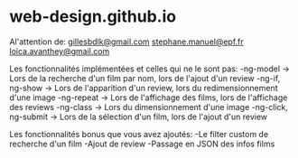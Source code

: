 # web-design.github.io

Al'attention de: gillesbdlk@gmail.com stephane.manuel@epf.fr loica.avanthey@gmail.com

Les fonctionnalités implémentées et celles qui ne le sont pas:
-ng-model            -> Lors de la recherche d'un film par nom, lors de l'ajout d'un review
-ng-if, ng-show      -> Lors de l'apparition d'un review, lors du redimensionnement d'une image
-ng-repeat           -> Lors de l'affichage des films, lors de l'affichage des reviews
-ng-class            -> Lors du dimensionnement d'une image
-ng-click, ng-submit -> Lors de la sélection d'un film, lors de l'ajout d'un review

Les fonctionnalités bonus que vous avez ajoutés:
-Le filter custom de recherche d'un film
-Ajout de review
-Passage en JSON des infos films
